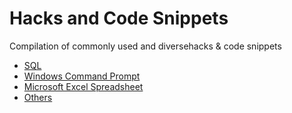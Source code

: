 # Hacks and Code Snippets

Compilation of commonly used and diversehacks & code snippets

- <a href="https://github.com/AnanthaRajuC/Hacks-and-Code-Snippets/blob/master/Database.sql" target="_blank" >SQL</a> 
- <a href="https://github.com/AnanthaRajuC/Hacks-and-Code-Snippets/blob/master/Command%20Prompt%20Commands.md" target="_blank" >Windows Command Prompt</a> 
- <a href="https://github.com/AnanthaRajuC/Hacks-and-Code-Snippets/blob/master/Microsoft%20Excel.md" target="_blank" >Microsoft Excel Spreadsheet</a> 
- <a href="https://github.com/AnanthaRajuC/Hacks-and-Code-Snippets/blob/master/Others.md" target="_blank" >Others</a> 
